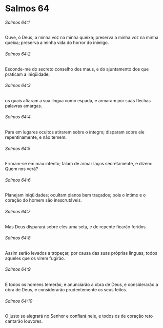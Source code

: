 # Salmos 64

###### Salmos 64:1

Ouve, ó Deus, a minha voz na minha queixa; preserva a minha voz na minha queixa; preserva a minha vida do horror do inimigo.

###### Salmos 64:2

Esconde-me do secreto conselho dos maus, e do ajuntamento dos que praticam a iniqüidade,

###### Salmos 64:3

os quais afiaram a sua língua como espada, e armaram por suas flechas palavras amargas.

###### Salmos 64:4

Para em lugares ocultos atirarem sobre o íntegro; disparam sobre ele repentinamente, e não temem.

###### Salmos 64:5

Firmam-se em mau intento; falam de armar laços secretamente, e dizem: Quem nos verá?

###### Salmos 64:6

Planejam iniqüidades; ocultam planos bem traçados; pois o íntimo e o coração do homem são inescrutáveis.

###### Salmos 64:7

Mas Deus disparará sobre eles uma seta, e de repente ficarão feridos.

###### Salmos 64:8

Assim serão levados a tropeçar, por causa das suas próprias línguas; todos aqueles que os virem fugirão.

###### Salmos 64:9

E todos os homens temerão, e anunciarão a obra de Deus, e considerarão a obra de Deus, e considerarão prudentemente os seus feitos.

###### Salmos 64:10

O justo se alegrará no Senhor e confiará nele, e todos os de coração reto cantarão louvores.


